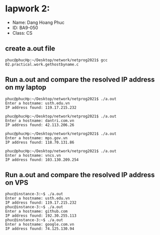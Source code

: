 # lapwork 2:

* Name: Dang Hoang Phuc
* ID: BA9-050
* Class: CS

## create a.out file
```
phuc@phucHp:~/Desktop/network/netprog2021$ gcc 02.practical.work.gethostbyname.c
```

## Run a.out and compare the resolved IP address on my laptop
```
phuc@phucHp:~/Desktop/network/netprog2021$ ./a.out
Enter a hostname: usth.edu.vn
IP address found: 119.17.215.232

phuc@phucHp:~/Desktop/network/netprog2021$ ./a.out
Enter a hostname: dantri.com.vn
IP address found: 42.113.206.26

phuc@phucHp:~/Desktop/network/netprog2021$ ./a.out
Enter a hostname: mps.gov.vn
IP address found: 118.70.131.86

phuc@phucHp:~/Desktop/network/netprog2021$ ./a.out
Enter a hostname: vncs.vn
IP address found: 103.130.209.254
```
## Run a.out and compare the resolved IP address on VPS
```
phuc@instance-3:~$ ./a.out 
Enter a hostname: usth.edu.vn
IP address found: 119.17.215.232
phuc@instance-3:~$ ./a.out 
Enter a hostname: github.com
IP address found: 192.30.255.113
phuc@instance-3:~$ ./a.out 
Enter a hostname: google.com.vn
IP address found: 74.125.130.94
```
